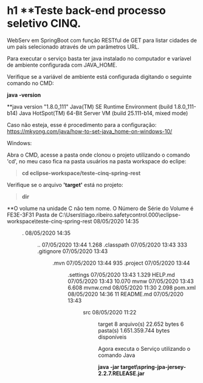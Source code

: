 # h1 **Teste back-end processo seletivo CINQ.

WebServ em SpringBoot com função RESTful de GET para listar cidades de um país selecionado através de um parâmetros URL.

Para executar o serviço basta ter java instalado no computador e varíavel de ambiente configurada com JAVA_HOME.

Verifique se a variável de ambiente está configurada digitando o seguinte comando no CMD:

**java -version**

**java version "1.8.0_111"
Java(TM) SE Runtime Environment (build 1.8.0_111-b14)
Java HotSpot(TM) 64-Bit Server VM (build 25.111-b14, mixed mode)

Caso não esteja, esse é procedimento para a configuração: https://mkyong.com/java/how-to-set-java_home-on-windows-10/

Windows:

Abra o CMD, acesse a pasta onde clonou o projeto utilizando o comando 'cd', 
no meu caso fica na pasta usuários na pasta workspace do eclipe:

>**cd eclipse-workspace/teste-cinq-spring-rest**

Verifique se o arquivo **'target'** está no projeto:

>**dir**

 **O volume na unidade C não tem nome.
 O Número de Série do Volume é FE3E-3F31
 Pasta de C:\Users\tiago.ribeiro.safetycontrol.000\eclipse-workspace\teste-cinq-spring-rest
08/05/2020  14:35    <DIR>          .
08/05/2020  14:35    <DIR>          ..
07/05/2020  13:44             1.268 .classpath
07/05/2020  13:43               333 .gitignore
07/05/2020  13:43    <DIR>          .mvn
07/05/2020  13:44               935 .project
07/05/2020  13:44    <DIR>          .settings
07/05/2020  13:43             1.329 HELP.md
07/05/2020  13:43            10.070 mvnw
07/05/2020  13:43             6.608 mvnw.cmd
08/05/2020  11:30             2.098 pom.xml
08/05/2020  14:36                11 README.md
07/05/2020  13:43    <DIR>          src
08/05/2020  11:22    <DIR>          target
               8 arquivo(s)         22.652 bytes
               6 pasta(s)    1.651.359.744 bytes disponíveis
 
Agora executa o Serviço utilizando o comando Java

**java -jar target\spring-jpa-jersey-2.2.7.RELEASE.jar**

